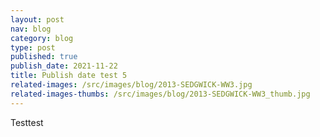 ```yaml
---
layout: post
nav: blog
category: blog
type: post
published: true
publish_date: 2021-11-22
title: Publish date test 5
related-images: /src/images/blog/2013-SEDGWICK-WW3.jpg
related-images-thumbs: /src/images/blog/2013-SEDGWICK-WW3_thumb.jpg
---
```

Testtest